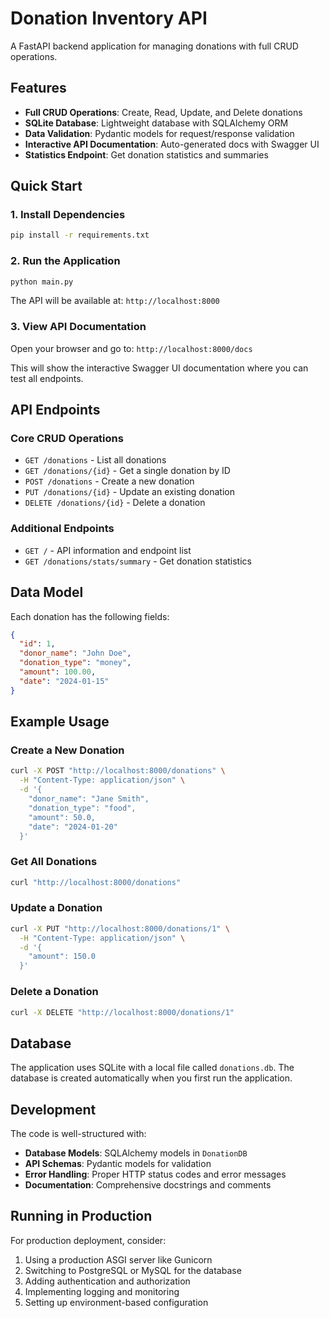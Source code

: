 # Donation Inventory API

A FastAPI backend application for managing donations with full CRUD operations.

## Features

- **Full CRUD Operations**: Create, Read, Update, and Delete donations
- **SQLite Database**: Lightweight database with SQLAlchemy ORM
- **Data Validation**: Pydantic models for request/response validation
- **Interactive API Documentation**: Auto-generated docs with Swagger UI
- **Statistics Endpoint**: Get donation statistics and summaries

## Quick Start

### 1. Install Dependencies

```bash
pip install -r requirements.txt
```

### 2. Run the Application

```bash
python main.py
```

The API will be available at: `http://localhost:8000`

### 3. View API Documentation

Open your browser and go to: `http://localhost:8000/docs`

This will show the interactive Swagger UI documentation where you can test all endpoints.

## API Endpoints

### Core CRUD Operations

- `GET /donations` - List all donations
- `GET /donations/{id}` - Get a single donation by ID
- `POST /donations` - Create a new donation
- `PUT /donations/{id}` - Update an existing donation
- `DELETE /donations/{id}` - Delete a donation

### Additional Endpoints

- `GET /` - API information and endpoint list
- `GET /donations/stats/summary` - Get donation statistics

## Data Model

Each donation has the following fields:

```json
{
  "id": 1,
  "donor_name": "John Doe",
  "donation_type": "money",
  "amount": 100.00,
  "date": "2024-01-15"
}
```

## Example Usage

### Create a New Donation

```bash
curl -X POST "http://localhost:8000/donations" \
  -H "Content-Type: application/json" \
  -d '{
    "donor_name": "Jane Smith",
    "donation_type": "food",
    "amount": 50.0,
    "date": "2024-01-20"
  }'
```

### Get All Donations

```bash
curl "http://localhost:8000/donations"
```

### Update a Donation

```bash
curl -X PUT "http://localhost:8000/donations/1" \
  -H "Content-Type: application/json" \
  -d '{
    "amount": 150.0
  }'
```

### Delete a Donation

```bash
curl -X DELETE "http://localhost:8000/donations/1"
```

## Database

The application uses SQLite with a local file called `donations.db`. The database is created automatically when you first run the application.

## Development

The code is well-structured with:

- **Database Models**: SQLAlchemy models in `DonationDB`
- **API Schemas**: Pydantic models for validation
- **Error Handling**: Proper HTTP status codes and error messages
- **Documentation**: Comprehensive docstrings and comments

## Running in Production

For production deployment, consider:

1. Using a production ASGI server like Gunicorn
2. Switching to PostgreSQL or MySQL for the database
3. Adding authentication and authorization
4. Implementing logging and monitoring
5. Setting up environment-based configuration